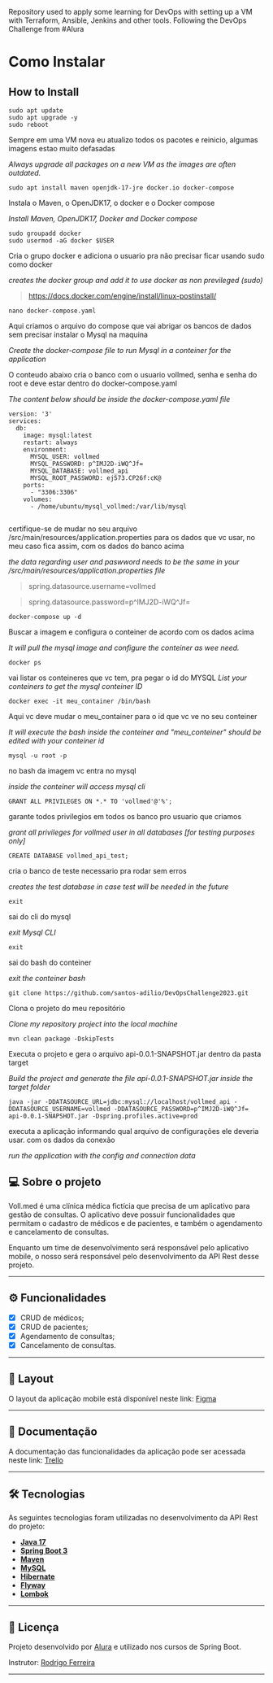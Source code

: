
Repository used to apply some learning for DevOps with setting up a VM with Terraform, Ansible, Jenkins and other tools. Following the DevOps Challenge from \#Alura

# Como Instalar 
## How to Install

```
sudo apt update 
sudo apt upgrade -y
sudo reboot
```
Sempre em uma VM nova eu atualizo todos os pacotes e reinicio, algumas imagens estao muito defasadas

*Always upgrade all packages on a new VM as the images are often outdated.*
```
sudo apt install maven openjdk-17-jre docker.io docker-compose
```
Instala o Maven, o OpenJDK17, o docker e o Docker compose

*Install Maven, OpenJDK17, Docker and Docker compose*
```
sudo groupadd docker
sudo usermod -aG docker $USER
```
Cria o grupo docker e adiciona o usuario pra não precisar ficar usando sudo como docker

*creates the docker group and add it to use docker as non previleged (sudo)*
> https://docs.docker.com/engine/install/linux-postinstall/
	
```
nano docker-compose.yaml
```
Aqui criamos o arquivo do compose que vai abrigar os bancos de dados sem precisar instalar o Mysql na maquina

*Create the docker-compose file to run Mysql in a conteiner for the application*

O conteudo abaixo cria o banco com o usuario vollmed, senha e senha do root e deve estar dentro do docker-compose.yaml

*The  content below should be inside the docker-compose.yaml file*
```
version: '3'
services:
  db:
    image: mysql:latest
    restart: always
    environment:
      MYSQL_USER: vollmed
      MYSQL_PASSWORD: p^IMJ2D-iWQ^Jf=
      MYSQL_DATABASE: vollmed_api
      MYSQL_ROOT_PASSWORD: ej573.CP26f:cK@
    ports:
      - "3306:3306"
    volumes:
      - /home/ubuntu/mysql_vollmed:/var/lib/mysql
	  
```
certifique-se de mudar no seu arquivo /src/main/resources/application.properties para os dados que vc usar, no meu caso fica assim, com os dados do banco acima

*the data regarding user and paswword needs to be the same in your /src/main/resources/application.properties file*

> spring.datasource.username=vollmed

> spring.datasource.password=p^IMJ2D-iWQ^Jf=

```
docker-compose up -d	  

```
Buscar a imagem e configura o conteiner de acordo com os dados acima

*It will pull the mysql image and configure the conteiner as wee need.*

```
docker ps
```
vai listar os conteineres que vc tem, pra pegar o id do MYSQL
*List your conteiners to get the mysql conteiner ID*

```
docker exec -it meu_container /bin/bash
```
Aqui vc deve mudar o meu_container para o id que vc ve no seu conteiner

*It will execute the bash inside the conteiner and "meu_conteiner" should be edited with your conteiner id*

```
mysql -u root -p
```
no bash da imagem vc entra no mysql

*inside the conteiner will access mysql cli*

```
GRANT ALL PRIVILEGES ON *.* TO 'vollmed'@'%';
```
garante todos privilegios em todos os banco pro usuario que criamos

*grant all privileges for vollmed user in all databases [for testing purposes only]*

```
CREATE DATABASE vollmed_api_test;
```
cria o banco de teste necessario pra rodar sem erros

*creates the test database in case test will be needed in the future*

```
exit
```
sai do cli do mysql

*exit Mysql CLI*

```
exit
```
sai do bash do conteiner

*exit the conteiner bash*

```
git clone https://github.com/santos-adilio/DevOpsChallenge2023.git
```
Clona o projeto do meu repositório

*Clone my repository project into the local machine*

```
mvn clean package -DskipTests
```
Executa o projeto e gera o arquivo api-0.0.1-SNAPSHOT.jar dentro da pasta target

*Build the project and generate the file api-0.0.1-SNAPSHOT.jar inside the target folder*

```
java -jar -DDATASOURCE_URL=jdbc:mysql://localhost/vollmed_api -DDATASOURCE_USERNAME=vollmed -DDATASOURCE_PASSWORD=p^IMJ2D-iWQ^Jf= api-0.0.1-SNAPSHOT.jar -Dspring.profiles.active=prod
```
executa a aplicação informando qual arquivo de configurações ele deveria usar. com os dados da conexão

*run the application with the config and connection data*



## 💻 Sobre o projeto

Voll.med é uma clínica médica fictícia que precisa de um aplicativo para gestão de consultas. O aplicativo deve possuir funcionalidades que permitam o cadastro de médicos e de pacientes, e também o agendamento e cancelamento de consultas.

Enquanto um time de desenvolvimento será responsável pelo aplicativo mobile, o nosso será responsável pelo desenvolvimento da API Rest desse projeto.

---

## ⚙️ Funcionalidades

- [x] CRUD de médicos;
- [x] CRUD de pacientes;
- [x] Agendamento de consultas;
- [x] Cancelamento de consultas.

---

## 🎨 Layout

O layout da aplicação mobile está disponível neste link: <a href="https://www.figma.com/file/N4CgpJqsg7gjbKuDmra3EV/Voll.med">Figma</a>

---

## 📄 Documentação

A documentação das funcionalidades da aplicação pode ser acessada neste link: <a href="https://trello.com/b/O0lGCsKb/api-voll-med">Trello</a>

---

## 🛠 Tecnologias

As seguintes tecnologias foram utilizadas no desenvolvimento da API Rest do projeto:

- **[Java 17](https://www.oracle.com/java)**
- **[Spring Boot 3](https://spring.io/projects/spring-boot)**
- **[Maven](https://maven.apache.org)**
- **[MySQL](https://www.mysql.com)**
- **[Hibernate](https://hibernate.org)**
- **[Flyway](https://flywaydb.org)**
- **[Lombok](https://projectlombok.org)**

---

## 📝 Licença

Projeto desenvolvido por [Alura](https://www.alura.com.br) e utilizado nos cursos de Spring Boot.

Instrutor: [Rodrigo Ferreira](https://cursos.alura.com.br/user/rodrigo-ferreira) 

---
